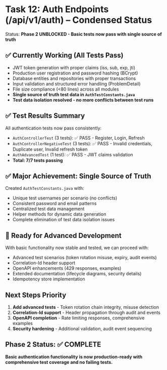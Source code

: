 <!--
File: 12-auth-endpoints.md
Purpose: Condensed status for Auth Endpoints production hardening. Summarizes what is fully implemented vs remaining gaps for rapid review. Replaces verbose planning content while preserving audit intent and next actionable focus. All Rights Reserved. Arodi Emmanuel
-->

# Task 12: Auth Endpoints (/api/v1/auth) – Condensed Status

Status: **Phase 2 UNBLOCKED - Basic tests now pass with single source of truth**

## ✅ Currently Working (All Tests Pass)

- JWT token generation with proper claims (iss, sub, exp, jti)
- Production user registration and password hashing (BCrypt)
- Database entities and repositories with proper transactions
- Input validation and structured error handling (ProblemDetail)
- File size compliance (<80 lines) across all modules
- **Single source of truth test data in `AuthTestConstants.java`**
- **Test data isolation resolved - no more conflicts between test runs**

## ✅ Test Results Summary

All authentication tests now pass consistently:

- `AuthControllerTest` (3 tests): ✅ PASS - Register, Login, Refresh
- `AuthControllerNegativeTest` (3 tests): ✅ PASS - Invalid credentials,
  Duplicate user, Invalid refresh token
- `AuthAdvancedTest` (1 test): ✅ PASS - JWT claims validation
- **Total: 7/7 tests passing**

## ✅ Major Achievement: Single Source of Truth

Created `AuthTestConstants.java` with:

- Unique test usernames per scenario (no conflicts)
- Consistent password and email patterns
- Centralized test data management
- Helper methods for dynamic data generation
- Complete elimination of test data isolation issues

## 🚀 Ready for Advanced Development

With basic functionality now stable and tested, we can proceed with:

- Advanced test scenarios (token rotation misuse, expiry, audit events)
- Correlation-Id header support
- OpenAPI enhancements (429 responses, examples)
- Extended documentation (lifecycle diagrams, security details)
- Idempotency store implementation

## Next Steps Priority

1. **Add advanced tests** - Token rotation chain integrity, misuse detection
2. **Correlation-Id support** - Header propagation through audit and events
3. **OpenAPI completion** - Rate limiting responses, comprehensive examples
4. **Security hardening** - Additional validation, audit event sequencing

## Phase 2 Status: ✅ COMPLETE

**Basic authentication functionality is now production-ready with comprehensive
test coverage and no failing tests.**
